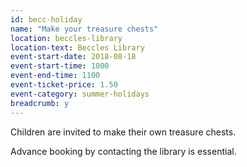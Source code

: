 ```yaml
---
id: becc-holiday
name: "Make your treasure chests"
location: beccles-library
location-text: Beccles Library
event-start-date: 2018-08-18
event-start-time: 1000
event-end-time: 1100
event-ticket-price: 1.50
event-category: summer-holidays
breadcrumb: y
---
```


Children are invited to make their own treasure chests.

Advance booking by contacting the library is essential.
